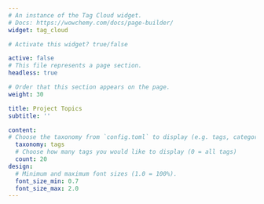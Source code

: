 ```yaml
---
# An instance of the Tag Cloud widget.
# Docs: https://wowchemy.com/docs/page-builder/
widget: tag_cloud

# Activate this widget? true/false

active: false
# This file represents a page section.
headless: true

# Order that this section appears on the page.
weight: 30

title: Project Topics
subtitle: ''

content:
# Choose the taxonomy from `config.toml` to display (e.g. tags, categories)
  taxonomy: tags
  # Choose how many tags you would like to display (0 = all tags)
  count: 20
design:
  # Minimum and maximum font sizes (1.0 = 100%).
  font_size_min: 0.7
  font_size_max: 2.0
---
```

